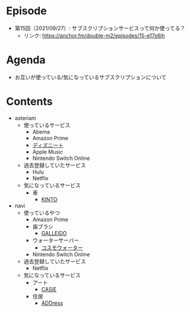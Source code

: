 # Episode
- 第15回（2021/09/27）: サブスクリプションサービスって何か使ってる？
    - リンク: https://anchor.fm/double-m2/episodes/15-e17s6ih

# Agenda
- お互いが使っている/気になっているサブスクリプションについて

# Contents
- asteriam
    - 使っているサービス
        - Abema
        - Amazon Prime
        - [ディズニー＋](https://disneyplus.disney.co.jp/)
        - Apple Music
        - Nintendo Switch Online
    - 過去登録していたサービス
        - Hulu
        - Netflix
    - 気になっているサービス
        - 車
            - [KINTO](https://kinto-jp.com/)
- navi
    - 使っているやつ
        - Amazon Prime
        - 歯ブラシ
            - [GALLEIDO](https://mtmen.jp/shopping/lp.php?p=gdm_01)
        - ウォーターサーバー
            - [コスモウォーター](https://www.cosmowater.com/)
        - Nintendo Switch Online
    - 過去登録していたサービス
        - Netflix
    - 気になっているサービス
        - アート
            - [CASIE](https://casie.jp/)
        - 住居
            - [ADDress](https://address.love/)
